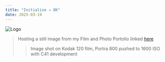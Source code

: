 ```yaml
---
title: "Initialize → OK"
date: 2025-03-19
---
```

![Logo](https://cdn.myportfolio.com/c13e5360-b62e-4ca1-8fc4-66ba321784ae/fb14b866-7df1-43ea-aadd-bc205a635133_rw_1920.jpg?h=ce2d3e88d684549db559b0046ca655f0)
>Hosting a still image from my Film and Photo Portolio linked [here](https://aricreates.myportfolio.com/film)
>>Image shot on Kodak 120 film, Portra 800 pushed to 1600 ISO with C41 development
